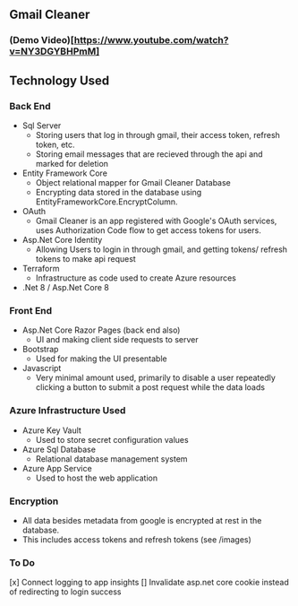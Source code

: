 ## Gmail Cleaner
### (Demo Video)[https://www.youtube.com/watch?v=NY3DGYBHPmM]

## Technology Used

### Back End
- Sql Server 
    - Storing users that log in through gmail, their access token, refresh token, etc.
    - Storing email messages that are recieved through the api and marked for deletion
- Entity Framework Core 
    - Object relational mapper for Gmail Cleaner Database
    - Encrypting data stored in the database using EntityFrameworkCore.EncryptColumn.
- OAuth
    - Gmail Cleaner is an app registered with Google's OAuth services, uses Authorization Code flow to get access tokens for users.
- Asp.Net Core Identity
    - Allowing Users to login in through gmail, and getting tokens/ refresh tokens to make api request
- Terraform
    - Infrastructure as code used to create Azure resources
- .Net 8 / Asp.Net Core 8
### Front End
- Asp.Net Core Razor Pages (back end also)
    - UI and making client side requests to server
- Bootstrap
    - Used for making the UI presentable
- Javascript
    - Very minimal amount used, primarily to disable a user repeatedly clicking a button to submit a post request while the data loads
### Azure Infrastructure Used
- Azure Key Vault
    - Used to store secret configuration values
- Azure Sql Database
    - Relational database management system
- Azure App Service
    - Used to host the web application


### Encryption
- All data besides metadata from google is encrypted at rest in the database.
- This includes access tokens and refresh tokens (see /images)

### To Do 
[x] Connect logging to app insights
[] Invalidate asp.net core cookie instead of redirecting to login success
